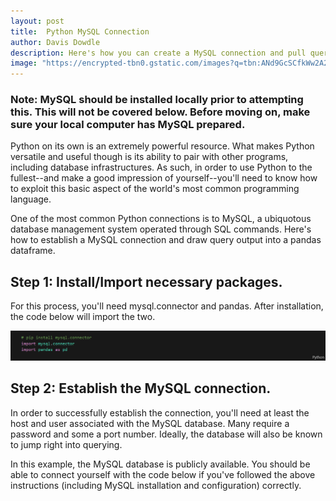 ```yaml
---
layout: post
title:  Python MySQL Connection
author: Davis Dowdle
description: Here's how you can create a MySQL connection and pull queries in Python.
image: "https://encrypted-tbn0.gstatic.com/images?q=tbn:ANd9GcSCfkWw2A2cc_wd__da3HxhRZOYTUBevkf0OA&usqp=CAU"
--- 
```


### Note: MySQL should be installed locally prior to attempting this. This will not be covered below. Before moving on, make sure your local computer has MySQL prepared.

Python on its own is an extremely powerful resource. What makes Python versatile and useful though is its ability to pair with other programs, including database infrastructures. As such, in order to use Python to the fullest--and make a good impression of yourself--you'll need to know how to exploit this basic aspect of the world's most common programming language. 

One of the most common Python connections is to MySQL, a ubiquotous database management system operated through SQL commands. Here's how to establish a MySQL connection and draw query output into a pandas dataframe. 

## Step 1: Install/Import necessary packages.

For this process, you'll need mysql.connector and pandas. After installation, the code below will import the two.

![Import](../assets/images/blogpic1.png)

## Step 2: Establish the MySQL connection.

In order to successfully establish the connection, you'll need at least the host and user associated with the MySQL database. Many require a password and some a port number. Ideally, the database will also be known to jump right into querying.

In this example, the MySQL database is publicly available. You should be able to connect yourself with the code below if you've followed the above instructions (including MySQL installation and configuration) correctly.

